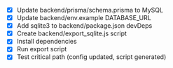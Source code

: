 
- [x] Update backend/prisma/schema.prisma to MySQL
- [x] Update backend/env.example DATABASE_URL
- [x] Add sqlite3 to backend/package.json devDeps
- [x] Create backend/export_sqlite.js script
- [x] Install dependencies
- [x] Run export script
- [x] Test critical path (config updated, script generated)
